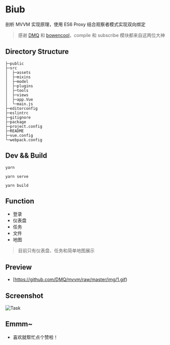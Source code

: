 # Biub

剖析 MVVM 实现原理，使用 ES6 Proxy 结合观察者模式实现双向绑定

>感谢 [DMQ](https://github.com/DMQ/mvvm) 和 [bowencool](https://github.com/bowencool/bue)，compile 和 subscribe 模块都来自这两位大神


## Directory Structure
```              　　
├─public
├─src
│  ├─assets 
│  ├─mixins
│  ├─model
│  ├─plugins
│  ├─tools
│  ├─views
│  ├─app.Vue 
│  └─main.js
├─editorconfig
├─eslintrc
├─gitignore
├─package
├─project.config
├─README 
├─vue.config
└─webpack.config
```

## Dev && Build
```
yarn 
 
yarn serve

yarn build
```

## Function

+ 登录
+ 仪表盘
+ 任务
+ 文件
+ 地图

>目前只有仪表盘、任务和简单地图展示

## Preview

+ [https://github.com/DMQ/mvvm/raw/master/img/1.gif)

## Screenshot

![Task](https://raw.githubusercontent.com/894620576/Vuetify-todo/master/src/assets/dashboard.png)


## Emmm~

+ 喜欢就帮忙点个赞啦！


